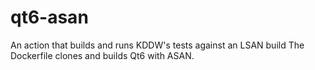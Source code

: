 # qt6-asan

An action that builds and runs KDDW's tests against an LSAN build
The Dockerfile clones and builds Qt6 with ASAN.
